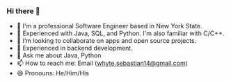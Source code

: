 ### Hi there 👋


- 🔭 I'm a professional Software Engineer based in New York State.
- 🌱 Experienced with Java, SQL, and Python. I'm also familiar with C/C++.
- 👯 I’m looking to collaborate on apps and open source projects.
- 🤔 Experienced in backend development.
- 💬 Ask me about Java, Python
- 📫 How to reach me: Email (whyte.sebastian14@gmail.com)
- 😄 Pronouns: He/Him/His
